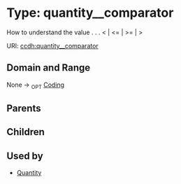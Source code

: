 
# Type: quantity__comparator


How to understand the value  . . .   < | <= | >= | >

URI: [ccdh:quantity__comparator](https://example.org/ccdh/quantity__comparator)


## Domain and Range

None ->  <sub>OPT</sub> [Coding](Coding.md)

## Parents


## Children


## Used by

 * [Quantity](Quantity.md)
